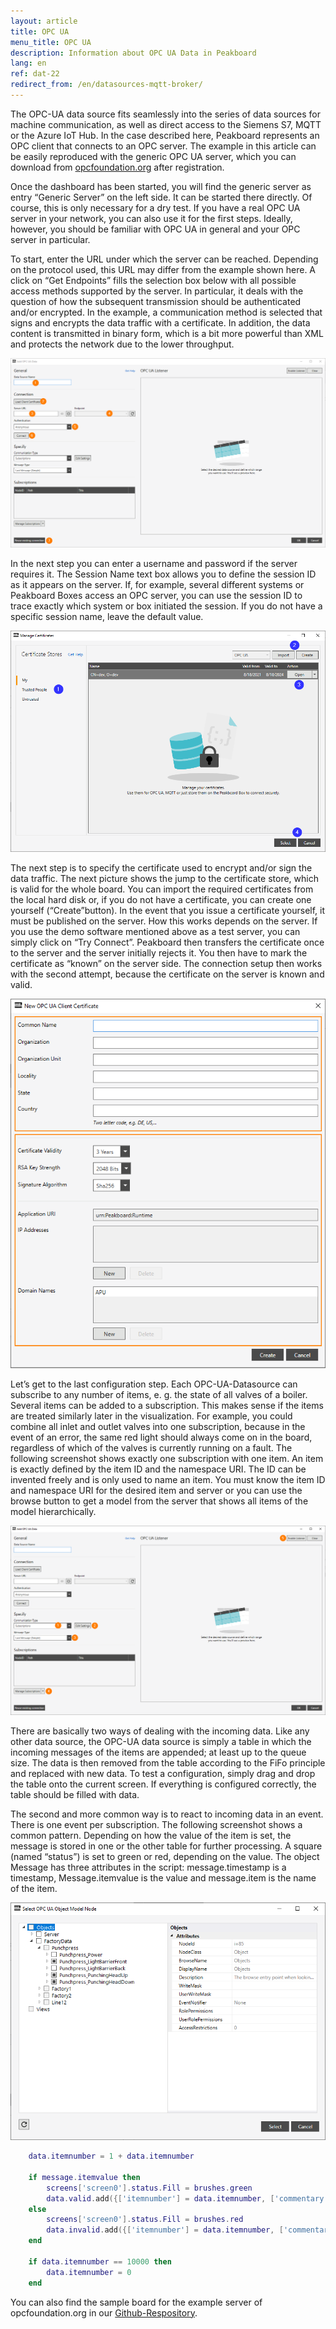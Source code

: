 ```yaml
---
layout: article
title: OPC UA
menu_title: OPC UA
description: Information about OPC UA Data in Peakboard
lang: en
ref: dat-22
redirect_from: /en/datasources-mqtt-broker/
---
```


The OPC-UA data source fits seamlessly into the series of data sources for machine communication, as well as direct access to the Siemens S7, MQTT or the Azure IoT Hub. In the case described here, Peakboard represents an OPC client that connects to an OPC server. The example in this article can be easily reproduced with the generic OPC UA server, which you can download from [opcfoundation.org](https://opcfoundation.org/developer-tools/samples-and-tools-unified-architecture) after registration.

Once the dashboard has been started, you will find the generic server as entry “Generic Server” on the left side. It can be started there directly. Of course, this is only necessary for a dry test. If you have a real OPC UA server in your network, you can also use it for the first steps. Ideally, however, you should be familiar with OPC UA in general and your OPC server in particular.

To start, enter the URL under which the server can be reached. Depending on the protocol used, this URL may differ from the example shown here. A click on “Get Endpoints” fills the selection box below with all possible access methods supported by the server. In particular, it deals with the question of how the subsequent transmission should be authenticated and/or encrypted. In the example, a communication method is selected that signs and encrypts the data traffic with a certificate. In addition, the data content is transmitted in binary form, which is a bit more powerful than XML and protects the network due to the lower throughput.

![image_1](/assets/images/data-sources/opc-ua/data-source-opc-ua-01.png)

In the next step you can enter a username and password if the server requires it. The Session Name text box allows you to define the session ID as it appears on the server. If, for example, several different systems or Peakboard Boxes access an OPC server, you can use the session ID to trace exactly which system or box initiated the session. If you do not have a specific session name, leave the default value.

![image_1](/assets/images/data-sources/opc-ua/data-source-opc-ua-02.png)

The next step is to specify the certificate used to encrypt and/or sign the data traffic. The next picture shows the jump to the certificate store, which is valid for the whole board. You can import the required certificates from the local hard disk or, if you do not have a certificate, you can create one yourself (“Create”button). In the event that you issue a certificate yourself, it must be published on the server. How this works depends on the server. If you use the demo software mentioned above as a test server, you can simply click on “Try Connect”. Peakboard then transfers the certificate once to the server and the server initially rejects it. You then have to mark the certificate as “known” on the server side. The connection setup then works with the second attempt, because the certificate on the server is known and valid.

![image_1](/assets/images/data-sources/opc-ua/data-source-opc-ua-03.png)

Let’s get to the last configuration step. Each OPC-UA-Datasource can subscribe to any number of items, e. g. the state of all valves of a boiler. Several items can be added to a subscription. This makes sense if the items are treated similarly later in the visualization. For example, you could combine all inlet and outlet valves into one subscription, because in the event of an error, the same red light should always come on in the board, regardless of which of the valves is currently running on a fault. The following screenshot shows exactly one subscription with one item. An item is exactly defined by the item ID and the namespace URI. The ID can be invented freely and is only used to name an item. You must know the item ID and namespace URI for the desired item and server or you can use the browse button to get a model from the server that shows all items of the model hierarchically.

![image_1](/assets/images/data-sources/opc-ua/data-source-opc-ua-04.png)

There are basically two ways of dealing with the incoming data. Like any other data source, the OPC-UA data source is simply a table in which the incoming messages of the items are appended; at least up to the queue size. The data is then removed from the table according to the FiFo principle and replaced with new data. To test a configuration, simply drag and drop the table onto the current screen. If everything is configured correctly, the table should be filled with data.

The second and more common way is to react to incoming data in an event. There is one event per subscription. The following screenshot shows a common pattern. Depending on how the value of the item is set, the message is stored in one or the other table for further processing. A square (named “status”) is set to green or red, depending on the value. The object Message has three attributes in the script: message.timestamp is a timestamp, Message.itemvalue is the value and message.item is the name of the item.

![image_1](/assets/images/data-sources/opc-ua/data-source-opc-ua-05.png)

```Lua
	data.itemnumber = 1 + data.itemnumber

	if message.itemvalue then
		screens['screen0'].status.Fill = brushes.green
		data.valid.add({['itemnumber'] = data.itemnumber, ['commentary'] = 'passed'})
	else
		screens['screen0'].status.Fill = brushes.red
		data.invalid.add({['itemnumber'] = data.itemnumber, ['commentary'] = 'failed'})
	end

	if data.itemnumber == 10000 then
		data.itemnumber = 0
	end
```

You can also find the sample board for the example server of opcfoundation.org in our [Github-Respository](https://github.com/Peakboard/CoolStuff).